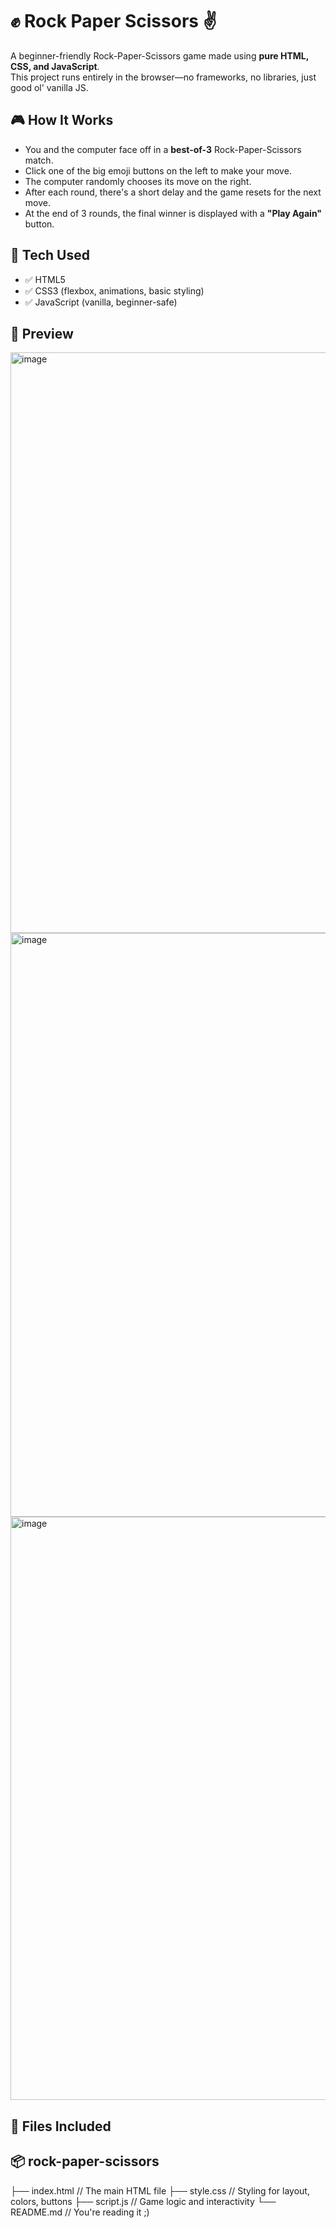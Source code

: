 # ✊ Rock Paper Scissors ✌️

A beginner-friendly Rock-Paper-Scissors game made using **pure HTML, CSS, and JavaScript**.  
This project runs entirely in the browser—no frameworks, no libraries, just good ol' vanilla JS.

## 🎮 How It Works

- You and the computer face off in a **best-of-3** Rock-Paper-Scissors match.
- Click one of the big emoji buttons on the left to make your move.
- The computer randomly chooses its move on the right.
- After each round, there's a short delay and the game resets for the next move.
- At the end of 3 rounds, the final winner is displayed with a **"Play Again"** button.

## 🧠 Tech Used

- ✅ HTML5
- ✅ CSS3 (flexbox, animations, basic styling)
- ✅ JavaScript (vanilla, beginner-safe)

## 📸 Preview

<img width="1919" height="929" alt="image" src="https://github.com/user-attachments/assets/274f8274-ba6f-4773-a741-3fbc8f9b2a74" />
<img width="1917" height="934" alt="image" src="https://github.com/user-attachments/assets/306b2297-62a2-4dfd-a5b0-44cac0feecfb" />
<img width="1918" height="933" alt="image" src="https://github.com/user-attachments/assets/87180ce0-6732-4294-b723-2d91f9e94648" />



## 📁 Files Included
## 📦 rock-paper-scissors
├── index.html // The main HTML file
├── style.css // Styling for layout, colors, buttons
├── script.js // Game logic and interactivity
└── README.md // You're reading it ;)

